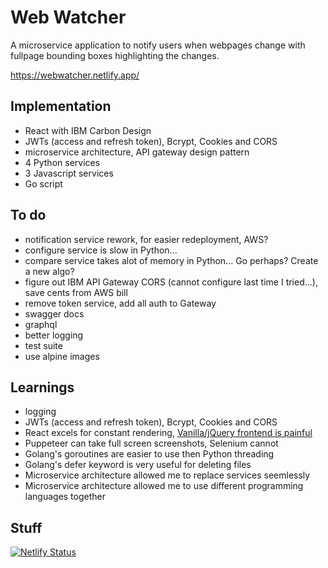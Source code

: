 # Web Watcher
A microservice application to notify users when webpages change with fullpage bounding boxes highlighting the changes. 

https://webwatcher.netlify.app/

## Implementation

- React with IBM Carbon Design
- JWTs (access and refresh token), Bcrypt, Cookies and CORS
- microservice architecture, API gateway design pattern
- 4 Python services
- 3 Javascript services
- Go script

## To do

- notification service rework, for easier redeployment, AWS?
- configure service is slow in Python...
- compare service takes alot of memory in Python... Go perhaps? Create a new algo?
- figure out IBM API Gateway CORS (cannot configure last time I tried...), save cents from AWS bill
- remove token service, add all auth to Gateway
- swagger docs
- graphql
- better logging
- test suite
- use alpine images

## Learnings

- logging
- JWTs (access and refresh token), Bcrypt, Cookies and CORS
- React excels for constant rendering, [Vanilla/jQuery frontend is painful](https://github.com/felixjchen/web-watcher/issues/8)
- Puppeteer can take full screen screenshots, Selenium cannot
- Golang's goroutines are easier to use then Python threading
- Golang's defer keyword is very useful for deleting files
- Microservice architecture allowed me to replace services seemlessly
- Microservice architecture allowed me to use different programming languages together


## Stuff

[![Netlify Status](https://api.netlify.com/api/v1/badges/9936cb1c-5bed-4ffa-add4-df35970548a7/deploy-status)](https://app.netlify.com/sites/webwatcher/deploys)

